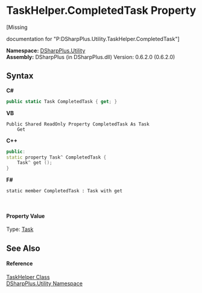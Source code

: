 # TaskHelper.CompletedTask Property 
 

\[Missing <summary> documentation for "P:DSharpPlus.Utility.TaskHelper.CompletedTask"\]

**Namespace:**&nbsp;<a href="19a086ae-fdeb-1466-ef78-b7b01f51c38c">DSharpPlus.Utility</a><br />**Assembly:**&nbsp;DSharpPlus (in DSharpPlus.dll) Version: 0.6.2.0 (0.6.2.0)

## Syntax

**C#**<br />
``` C#
public static Task CompletedTask { get; }
```

**VB**<br />
``` VB
Public Shared ReadOnly Property CompletedTask As Task
	Get
```

**C++**<br />
``` C++
public:
static property Task^ CompletedTask {
	Task^ get ();
}
```

**F#**<br />
``` F#
static member CompletedTask : Task with get

```

<br />

#### Property Value
Type: <a href="http://msdn2.microsoft.com/en-us/library/dd235678" target="_blank">Task</a>

## See Also


#### Reference
<a href="f959689b-17f5-cf2d-f65e-0080ee3da159">TaskHelper Class</a><br /><a href="19a086ae-fdeb-1466-ef78-b7b01f51c38c">DSharpPlus.Utility Namespace</a><br />